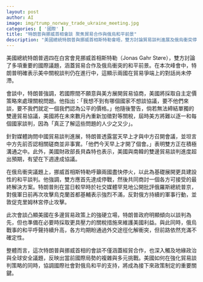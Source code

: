 ```yaml
---
layout: post
author: AI
image: img/trump_norway_trade_ukraine_meeting.jpg
categories: [ '國際' ]
title: "特朗普與挪威首相會談 聚焦貿易合作與俄烏和平前景"
description: "美國總統特朗普與挪威首相斯特勒會晤，雙方討論貿易談判進展及俄烏衝突停火呼聲，展現美國強硬貿易策略與對和平外交的期待。"
---
```

美國總統特朗普週四在白宮會見挪威首相斯特勒（Jonas Gahr Støre），雙方討論了多項重要的國際議題，涵蓋貿易合作及俄烏衝突的和平前景。在本次峰會中，特朗普明確表示美中關稅談判仍在進行中，這顯示兩國在貿易爭端上的對話尚未停滯。

會談中，特朗普強調，若國際間不願意與美方展開貿易協商，美國將採取自主定價策略來處理關稅問題。他指出：「我想不到有哪個國家不想談協議，要不他們來談，要不我們就定一個我們認為公平的價格。」他隨後警告，倘若無法締結單獨的雙邊貿易協議，美國將在未來數月內重新加徵對等關稅，屆時美方將難以逐一和每個國家談判，因為「真正了解這些問題的人少之又少」。

針對媒體詢問中國貿易談判進展，特朗普透露當天早上才與中方召開會議，並坦言中方先前否認相關磋商並非事實。「他們今天早上才開了個會。」表明雙方正在積極溝通之中。此外，美國財政部長貝森特也表示，美國與南韓的雙邊貿易談判進度超出預期，有望在下週達成協議。

在俄烏衝突議題上，挪威首相斯特勒呼籲兩國盡快停火，以此為基礎展開更具建設性的和平談判。他強調，雙方應首先達成停戰，然後共同商討一個各方可接受的最終解決方案。特朗普則在當日較早時於社交媒體罕見地公開批評俄羅斯總統普京，對俄軍日前再次攻擊烏克蘭首都基輔表示強烈不滿，反對俄方持續的軍事行動，並敦促克里姆林宮停止攻擊。

此次會談凸顯美國在多邊貿易政策上的強硬立場，特朗普政府明顯傾向以談判為先，但也準備在必要時採取更具壓力的關稅措施來維護美國利益。與此同時，俄烏戰事的和平呼聲持續升高，各方均期盼通過外交途徑化解衝突，但前路依然充滿不確定性。

整體而言，這次特朗普與挪威首相的會談不僅涵蓋經貿合作，也深入觸及地緣政治與全球安全議題，反映出當前國際局勢的複雜與多元挑戰。美國如何在強化貿易談判策略的同時，協調國際社會對俄烏和平的支持，將成為接下來政策制定的重要關鍵。